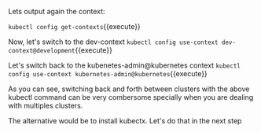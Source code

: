 Lets output again the context:

`kubectl config get-contexts`{{execute}}

Now, let's switch to the dev-context
`kubectl config use-context dev-context@development`{{execute}}


Let's switch back to the kubenetes-admin@kubernetes context
`kubectl config use-context kubernetes-admin@kubernetes`{{execute}}

As you can see, switching back and forth between clusters with the above kubectl command can be very combersome specially when you are dealing with multiples clusters.

The alternative would be to install kubectx. Let's do that in the next step